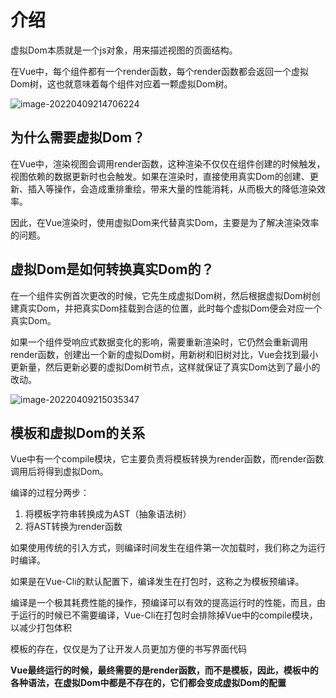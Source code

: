 # 介绍

虚拟Dom本质就是一个js对象，用来描述视图的页面结构。

在Vue中，每个组件都有一个render函数，每个render函数都会返回一个虚拟Dom树，这也就意味着每个组件对应着一颗虚拟Dom树。

![image-20220409214706224](https://penguinbucket.obs.cn-southwest-2.myhuaweicloud.com/img/image-20220409214706224.png)

## 为什么需要虚拟Dom？

在Vue中，渲染视图会调用render函数，这种渲染不仅仅在组件创建的时候触发，视图依赖的数据更新时也会触发。如果在渲染时，直接使用真实Dom的创建、更新、插入等操作，会造成重排重绘，带来大量的性能消耗，从而极大的降低渲染效率。

因此，在Vue渲染时，使用虚拟Dom来代替真实Dom，主要是为了解决渲染效率的问题。

## 虚拟Dom是如何转换真实Dom的？

在一个组件实例首次更改的时候，它先生成虚拟Dom树，然后根据虚拟Dom树创建真实Dom，并把真实Dom挂载到合适的位置，此时每个虚拟Dom便会对应一个真实Dom。

如果一个组件受响应式数据变化的影响，需要重新渲染时，它仍然会重新调用render函数，创建出一个新的虚拟Dom树，用新树和旧树对比，Vue会找到最小更新量，然后更新必要的虚拟Dom树节点，这样就保证了真实Dom达到了最小的改动。

![image-20220409215035347](https://penguinbucket.obs.cn-southwest-2.myhuaweicloud.com/img/image-20220409215035347.png)

## 模板和虚拟Dom的关系

Vue中有一个compile模块，它主要负责将模板转换为render函数，而render函数调用后将得到虚拟Dom。

编译的过程分两步：

1. 将模板字符串转换成为AST（抽象语法树）
2. 将AST转换为render函数

如果使用传统的引入方式，则编译时间发生在组件第一次加载时，我们称之为运行时编译。

如果是在Vue-Cli的默认配置下，编译发生在打包时，这称之为模板预编译。

编译是一个极其耗费性能的操作，预编译可以有效的提高运行时的性能，而且，由于运行的时候已不需要编译，Vue-Cli在打包时会排除掉Vue中的compile模块，以减少打包体积

模板的存在，仅仅是为了让开发人员更加方便的书写界面代码

**Vue最终运行的时候，最终需要的是render函数，而不是模板，因此，模板中的各种语法，在虚拟Dom中都是不存在的，它们都会变成虚拟Dom的配置**